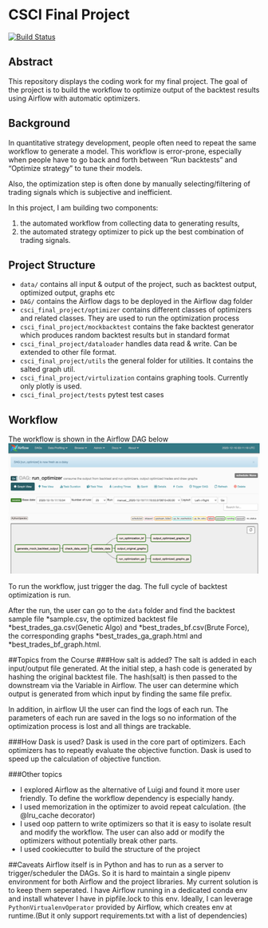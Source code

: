 # CSCI Final Project

[![Build Status](https://travis-ci.com/tanxiao64/2020fa-csci_final_project-tanxiao64.svg?branch=master)](https://travis-ci.com/tanxiao64/2020fa-csci_final_project-tanxiao64)


## Abstract

This repository displays the coding work for my final project. The goal of the project is to build the workflow to 
optimize output of the backtest results using Airflow with automatic optimizers.


## Background

In quantitative strategy development, people often need to repeat the same workflow to generate a model. 
This workflow is error-prone, especially when people have to go back and forth between “Run backtests” and 
“Optimize strategy” to tune their models. 

Also, the optimization step is often done by manually selecting/filtering of trading signals which is subjective and inefficient. 

In this project, I am building two components:  
1) the automated workflow from collecting data to generating results, 
2) the automated strategy optimizer to pick up the best combination of trading signals.


## Project Structure
* `data/` contains all input & output of the project, such as backtest output, optimized output, graphs etc
* `DAG/` contains the Airflow dags to be deployed in the Airflow dag folder
* `csci_final_project/optimizer` contains different classes of optimizers and related classes. They are used to run the 
optimization process
* `csci_final_project/mockbacktest` contains the fake backtest generator which produces random backtest results but in standard format
* `csci_final_project/dataloader` handles data read & write. Can be extended to other file format.
* `csci_final_project/utils` the general folder for utilities. It contains the salted graph util.
* `csci_final_project/virtulization` contains graphing tools. Currently only plotly is used.
* `csci_final_project/tests` pytest test cases

## Workflow
The workflow is shown in the Airflow DAG below
![alt text](https://github.com/tanxiao64/2020fa-csci_final_project-tanxiao64/blob/master/airflow_screenshot.png?raw=true)


To run the workflow, just trigger the dag. The full cycle of backtest optimization is run.


After the run, the user can go to the `data` folder and find the backtest sample file *sample.csv, the optimized backtest
file *best_trades_ga.csv(Genetic Algo) and *best_trades_bf.csv(Brute Force), the corresponding graphs *best_trades_ga_graph.html
and *best_trades_bf_graph.html.

##Topics from the Course
###How salt is added?
The salt is added in each input/output file generated. At the initial step, a hash code is generated by hashing the original
backtest file. The hash(salt) is then passed to the downstream via the Variable in Airflow. The user can determine which 
output is generated from which input by finding the same file prefix. 

In addition, in airflow UI the user can find the logs 
of each run. The parameters of each run are saved in the logs so no information of the optimization process is lost and 
all things are trackable.

###How Dask is used?
Dask is used in the core part of optimizers. Each optimizers has to repeatly evaluate the objective function. Dask is 
used to speed up the calculation of objective function. 

###Other topics
* I explored Airflow as the alternative of Luigi and found it more user friendly. To define the workflow dependency 
is especially handy. 
* I used memorization in the optimizer to avoid repeat calculation. (the @lru_cache decorator) 
* I used oop pattern to write optimizers so that it is easy to isolate result and modify the workflow. 
The user can also add or modify the optimizers without potentially break other parts.
* I used cookiecutter to build the structure of the project

##Caveats
Airflow itself is in Python and has to run as a server to trigger/scheduler the DAGs. So it is hard to maintain a single 
pipenv environment for both Airflow and the project libraries. My current solution is to keep them seperated. I have Airflow 
running in a dedicated conda env and install whatever I have in pipfile.lock to this env. Ideally, I can leverage 
`PythonVirtualenvOperator` provided by Airflow, which creates env at runtime.(But it only support requirements.txt with 
a list of dependencies) 
